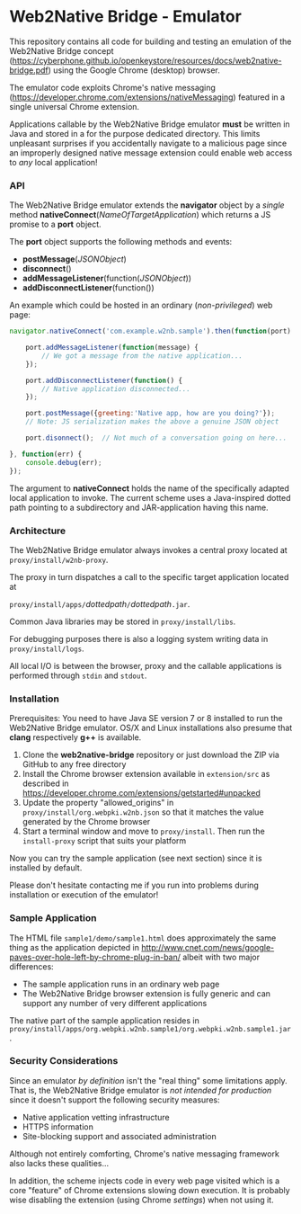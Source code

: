 # Web2Native Bridge - Emulator
This repository contains all code for building and testing an emulation of
the Web2Native Bridge concept
(https://cyberphone.github.io/openkeystore/resources/docs/web2native-bridge.pdf)
using the Google Chrome (desktop) browser.

The emulator code exploits Chrome's native messaging (https://developer.chrome.com/extensions/nativeMessaging)
featured in a single universal Chrome extension.

Applications callable by the Web2Native Bridge emulator **must** be written in Java and stored in a for the purpose
dedicated directory.  This limits unpleasant surprises
if you accidentally navigate to a malicious page since
an improperly designed native message extension could enable web access to *any* local application!

### API
The Web2Native Bridge emulator extends the **navigator** object by a *single* method **nativeConnect**(*NameOfTargetApplication*) which
returns a JS promise to a **port** object.

The **port** object supports the following methods and events:
* **postMessage**(*JSONObject*)
* **disconnect**()
* **addMessageListener**(function(*JSONObject*))
* **addDisconnectListener**(function())

An example which could be hosted in an ordinary (*non-privileged*) web page:
```javascript
navigator.nativeConnect('com.example.w2nb.sample').then(function(port) {

    port.addMessageListener(function(message) {
        // We got a message from the native application...
    });

    port.addDisconnectListener(function() {
        // Native application disconnected...
    });

    port.postMessage({greeting:'Native app, how are you doing?'});
    // Note: JS serialization makes the above a genuine JSON object

    port.disonnect();  // Not much of a conversation going on here...

}, function(err) {
    console.debug(err);
});
```
The argument to **nativeConnect** holds the name of the specifically adapted local application to invoke.   The current scheme uses a Java-inspired dotted path pointing to a subdirectory and JAR-application having this name.

### Architecture
The Web2Native Bridge emulator always invokes a central proxy located at <code>proxy/install/w2nb-proxy</code>.<br>

The proxy in turn dispatches a call to the specific target application located at<br><code>
proxy/install/apps/</code>*dottedpath*<code>/</code>*dottedpath*<code>.jar</code>.

Common Java libraries may be stored in <code>proxy/install/libs</code>.

For debugging purposes there is also a logging system writing data in <code>proxy/install/logs</code>.

All local I/O is between the browser, proxy and the callable applications
is performed through <code>stdin</code> and <code>stdout</code>.

### Installation
Prerequisites: You need to have Java SE version 7 or 8 installed to run the Web2Native Bridge emulator. OS/X and Linux
installations also presume that **clang** respectively **g++** is available.

1. Clone the **web2native-bridge** repository or just download the ZIP via GitHub to any free directory
2. Install the Chrome browser extension available in <code>extension/src</code> as described in https://developer.chrome.com/extensions/getstarted#unpacked
3. Update the property "allowed_origins" in <code>proxy/install/org.webpki.w2nb.json</code> so that it matches the value generated by the Chrome browser
4. Start a terminal window and move to <code>proxy/install</code>. Then run the <code>install-proxy</code> script that suits your platform

Now you can try the sample application (see next section) since it is installed by default.

Please don't hesitate contacting me if you run into problems during installation or execution of the emulator!

### Sample Application
The HTML file <code>sample1/demo/sample1.html</code> does approximately
the same thing as the application depicted in
http://www.cnet.com/news/google-paves-over-hole-left-by-chrome-plug-in-ban/
albeit with two major differences:
* The sample application runs in an ordinary web page
* The Web2Native Bridge browser extension is fully generic and can support any number of very different applications

The native part of the sample application resides in <code>proxy/install/apps/org.webpki.w2nb.sample1/org.webpki.w2nb.sample1.jar</code>.

### Security Considerations
Since an emulator *by definition* isn't the "real thing" some limitations apply. That is, the Web2Native Bridge
emulator is *not intended for production* since it doesn't support the following security measures:
* Native application vetting infrastructure
* HTTPS information
* Site-blocking support and associated administration
 
Although not entirely comforting, Chrome's native messaging framework also lacks these qualities...

In addition, the scheme injects code in every web page visited which is a core "feature" of Chrome extensions
slowing down execution.  It is probably wise disabling the extension (using Chrome *settings*) when not using it.
